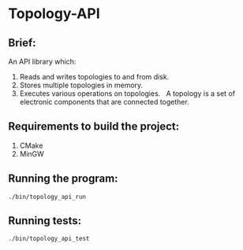 # Topology-API

## Brief:

‌An‌ ‌API‌ ‌library‌ ‌which‌:‌ ‌
1. Read‌s and‌ ‌write‌s ‌topologies‌ ‌to‌ ‌and‌ ‌from‌ ‌disk.‌ ‌
2. Stores‌ ‌multiple‌ ‌topologies‌ ‌in‌ ‌memory.‌ ‌
3. Execute‌s ‌various operations‌ ‌on‌ ‌topologies.‌ ‌
‌
A‌ ‌topology‌ ‌is‌ ‌a‌ ‌set‌ ‌of‌ ‌electronic‌ ‌components‌ ‌that‌ ‌are‌ ‌connected‌ ‌together.‌

## Requirements to build the project:
1. CMake
2. MinGW


## Running the program:

```
./bin/topology_api_run
```

## Running tests:

```
./bin/topology_api_test
```